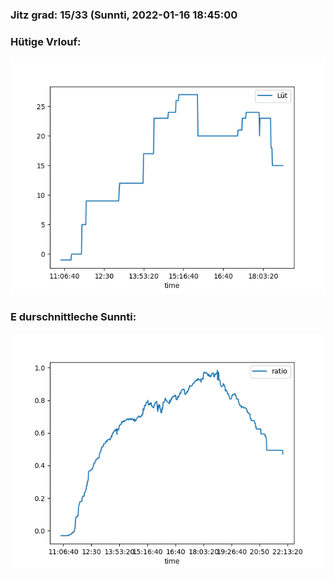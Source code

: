 ### Jitz grad: 15/33 (Sunnti, 2022-01-16 18:45:00

### Hütige Vrlouf:
![Graph](Today.png)

### E durschnittleche Sunnti:
![Graph](Sunnti.png)